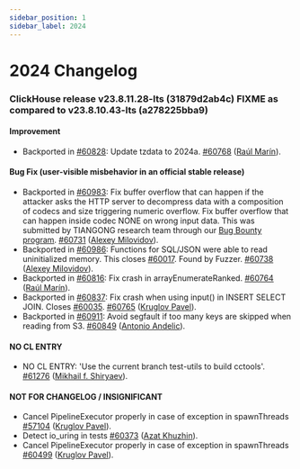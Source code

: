 ```yaml
---
sidebar_position: 1
sidebar_label: 2024
---
```


# 2024 Changelog

### ClickHouse release v23.8.11.28-lts (31879d2ab4c) FIXME as compared to v23.8.10.43-lts (a278225bba9)

#### Improvement
* Backported in [#60828](https://github.com/ClickHouse/ClickHouse/issues/60828): Update tzdata to 2024a. [#60768](https://github.com/ClickHouse/ClickHouse/pull/60768) ([Raúl Marín](https://github.com/Algunenano)).

#### Bug Fix (user-visible misbehavior in an official stable release)

* Backported in [#60983](https://github.com/ClickHouse/ClickHouse/issues/60983): Fix buffer overflow that can happen if the attacker asks the HTTP server to decompress data with a composition of codecs and size triggering numeric overflow. Fix buffer overflow that can happen inside codec NONE on wrong input data. This was submitted by TIANGONG research team through our [Bug Bounty program](https://github.com/ClickHouse/ClickHouse/issues/38986). [#60731](https://github.com/ClickHouse/ClickHouse/pull/60731) ([Alexey Milovidov](https://github.com/alexey-milovidov)).
* Backported in [#60986](https://github.com/ClickHouse/ClickHouse/issues/60986): Functions for SQL/JSON were able to read uninitialized memory. This closes [#60017](https://github.com/ClickHouse/ClickHouse/issues/60017). Found by Fuzzer. [#60738](https://github.com/ClickHouse/ClickHouse/pull/60738) ([Alexey Milovidov](https://github.com/alexey-milovidov)).
* Backported in [#60816](https://github.com/ClickHouse/ClickHouse/issues/60816): Fix crash in arrayEnumerateRanked. [#60764](https://github.com/ClickHouse/ClickHouse/pull/60764) ([Raúl Marín](https://github.com/Algunenano)).
* Backported in [#60837](https://github.com/ClickHouse/ClickHouse/issues/60837): Fix crash when using input() in INSERT SELECT JOIN. Closes [#60035](https://github.com/ClickHouse/ClickHouse/issues/60035). [#60765](https://github.com/ClickHouse/ClickHouse/pull/60765) ([Kruglov Pavel](https://github.com/Avogar)).
* Backported in [#60911](https://github.com/ClickHouse/ClickHouse/issues/60911): Avoid segfault if too many keys are skipped when reading from S3. [#60849](https://github.com/ClickHouse/ClickHouse/pull/60849) ([Antonio Andelic](https://github.com/antonio2368)).

#### NO CL ENTRY

* NO CL ENTRY:  'Use the current branch test-utils to build cctools'. [#61276](https://github.com/ClickHouse/ClickHouse/pull/61276) ([Mikhail f. Shiryaev](https://github.com/Felixoid)).

#### NOT FOR CHANGELOG / INSIGNIFICANT

* Cancel PipelineExecutor properly in case of exception in spawnThreads [#57104](https://github.com/ClickHouse/ClickHouse/pull/57104) ([Kruglov Pavel](https://github.com/Avogar)).
* Detect io_uring in tests [#60373](https://github.com/ClickHouse/ClickHouse/pull/60373) ([Azat Khuzhin](https://github.com/azat)).
* Cancel PipelineExecutor properly in case of exception in spawnThreads [#60499](https://github.com/ClickHouse/ClickHouse/pull/60499) ([Kruglov Pavel](https://github.com/Avogar)).

